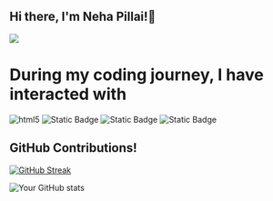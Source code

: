 ## Hi there, I'm Neha Pillai!👋
![](https://komarev.com/ghpvc/?username=np07-gi&color=blue&style=plastic&label=PROFILE+VIEWS&base=1000&abbreviated=true)
<h1>During my coding journey, I have interacted with</h1>
<p>
  <img alt="html5" src="https://img.shields.io/badge/-HTML5-E34F26?style=flat-square&logo=html5&logoColor=white" />
  <img alt="Static Badge" src="https://img.shields.io/badge/SQL-%20%2300758f?style=plastic&logo=sql">
  <img alt="Static Badge" src="https://img.shields.io/badge/Python-ffde57?style=plastic&logo=python">
  <img alt="Static Badge" src="https://img.shields.io/badge/R-%20%23165CAA?style=plastic&logo=r">
</p>
<h2>GitHub Contributions!</h2>

[![GitHub Streak](https://github-readme-streak-stats.herokuapp.com?user=np07-gi&theme=dark&ring=fb4362&file=fb4362&currStreakNum=fb4362&currStreakLabel=fb4362&hide_border=true)](https://git.io/streak-stats)

![Your GitHub stats](https://github-readme-stats.vercel.app/api?username=np07-gi&hide_border=true&show_icons=true&bg_color=151515&title_color=fb4362&icon_color=fb4362&text_bold=false&text_color=9e9e9e)

<!--
**np07-gi/np07-gi** is a ✨ _special_ ✨ repository because its `README.md` (this file) appears on your GitHub profile.
